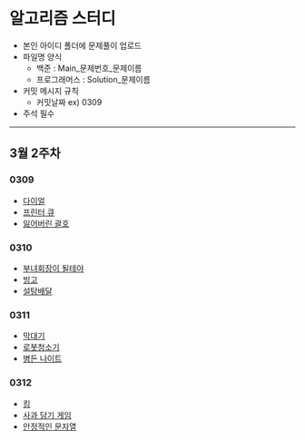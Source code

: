 # 알고리즘 스터디

- 본인 아이디 폴더에 문제풀이 업로드
- 파일명 양식
    - 백준 : Main_문제번호_문제이름
    - 프로그래머스 : Solution_문제이름
- 커밋 메시지 규칙
    - 커밋날짜 ex) 0309
- 주석 필수

---

## 3월 2주차

### 0309

- [다이얼](https://www.acmicpc.net/problem/5622)
- [프린터 큐](https://www.acmicpc.net/problem/1966)
- [잃어버린 괄호](https://www.acmicpc.net/problem/1541)

### 0310

- [부녀회장이 될테야](https://www.acmicpc.net/problem/2775)
- [빙고](https://www.acmicpc.net/problem/2578)
- [설탕배달](https://www.acmicpc.net/problem/2839)

### 0311

- [막대기](https://www.acmicpc.net/problem/17608)
- [로봇청소기](https://www.acmicpc.net/problem/14503)
- [병든 나이트](https://www.acmicpc.net/problem/1783)

### 0312

- [킹](https://www.acmicpc.net/problem/1063)
- [사과 담기 게임](https://www.acmicpc.net/problem/2828)
- [안정적인 문자열](https://www.acmicpc.net/problem/4889)